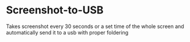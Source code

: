 # Screenshot-to-USB
Takes screenshot every 30 seconds or a set time of the whole screen and automatically send it to a usb with proper foldering
